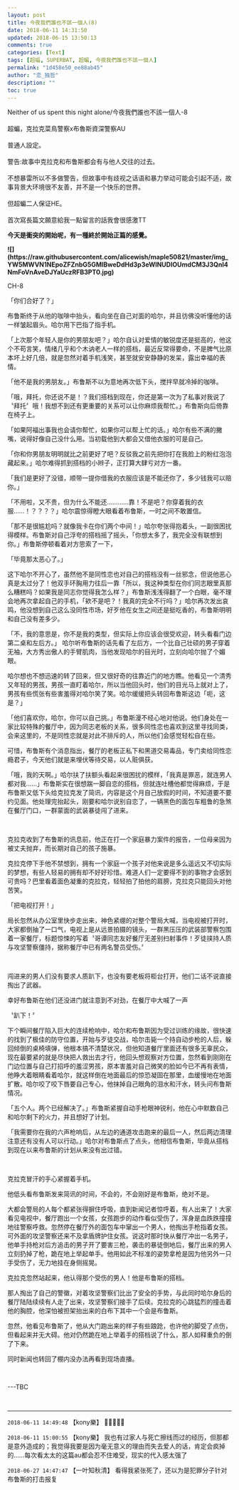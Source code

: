 ```yaml
---
layout: post
title: 今夜我們誰也不該一個人(8)
date: 2018-06-11 14:31:50
updated: 2018-06-15 13:50:13
comments: true
categories: [Text]
tags: [超蝠, SUPERBAT, 超蝙, 今夜我們誰也不該一個人]
permalink: "1d458e50_ee88ab45"
author: "恋_独哲"
description: ""
toc: true
---
```


<p>Neither of us spent this night alone/今夜我們誰也不該一個人-8<br /><br />超蝙，克拉克菜鳥警察x布魯斯資深警察AU<br /><br />普通人設定。<br /><br />警告:故事中克拉克和布鲁斯都会有与他人交往的过去。&nbsp;<br /><br />不想暴雷所以不多做警告，但故事中有歧视之话语和暴力举动可能会引起不适，故事背景大环境很不友善，并不是一个快乐的世界。<br /><br />但超蝙二人保证HE。<br /><br />首次寫長篇文願意給我一點留言的話我會很感激TT<br /></p> 
<p><strong>今天是衝突的開始呢，有一種終於開始正篇的感覺。</strong></p> 
<p><strong>
![](https://raw.githubusercontent.com/alicewish/maple50821/master/img_YW5MWVN1NEpoZFZnbG5GMlBweDdHd3p3eWlNUDlOUmdCM3J3Qnl4NmFoVnAveDJYaUczRFB3PT0.jpg)
<br /></strong></p> 
<p>CH-8</p> 
<p>「你们合好了？」</p> 
<p>布鲁斯终于从他的咖啡中抬头，看向坐在自己对面的哈尔，并且彷佛没听懂他的话一样皱起眉头。哈尔用下巴指了指手机。</p> 
<p>「上次那个年轻人是你的男朋友吧？」哈尔自认对爱情的敏锐度还是挺高的，他这个不苟言笑，情绪几乎和个木讷老人一样的搭档，最近反常得要命，不是脾气比原本坏上好几倍，就是忽然对着手机浅笑，甚至就安安静静的发呆，露出幸福的表情。</p> 
<p>「他不是我的男朋友。」布鲁斯不以为意地再次低下头，搅拌早就冷掉的咖啡。</p> 
<p>「哦，拜托，你还说不是！？我们搭档到现在，你还是第一次为了私事对我说了〝拜托〞哦！我想不到还有更重要的关系可以让你麻烦我帮忙。」布鲁斯向后倚靠在椅子上。</p> 
<p>「如果阿福出事我也会请你帮忙，如果你可以帮上忙的话。」哈尔有些不满的撇嘴，说得好像自己没什么用。当初载他到大都会又借他衣服的可是自己。</p> 
<p>「你和你男朋友明明就比之前更好了吧？反驳我之前先把你打在我脸上的粉红泡泡藏起来。」哈尔难得抓到搭档的小辫子，正打算大肆亏对方一番。</p> 
<p>「我们是更好了没错，顺带一提你借我的衣服应该是不能还你了，多少钱我可以赔你。」</p> 
<p>「不用啦，又不贵，但为什么不能还…………靠！不是吧？你穿着我的衣服……！？？？？」哈尔震惊得瞪大眼看着布鲁斯，一时之间不敢置信。</p> 
<p>「那不是很尴尬吗？就像我卡在你们两个中间！」哈尔夸张得抱着头，一副很困扰得模样。布鲁斯对自己浮夸的搭档摇了摇头，「你想太多了，我完全没有联想到你。」布鲁斯停顿看着对方思索了一下，</p> 
<p>「毕竟那太恶心了。」</p> 
<p>这下哈尔不开心了，虽然他不是同性恋也对自己的搭档没有一丝邪念，但说他恶心真是太过分了！他双手环胸用力往后一靠「所以，我这种类型在你们同志眼里真那么糟糕吗？如果我是同志你觉得我怎么样？」布鲁斯浅浅得翻了一个白眼，毫不理会地再次拿起自己的手机，「欸不是吧？！我真的完全不行吗？」哈尔再次发出哀鸣，他没想到自己这么没同性市场，好歹他在女生之间还是挺吃香的，布鲁斯明明和自己没有差多少。</p> 
<p>「不，我的意思是，你不是我的类型，但实际上你应该会很受欢迎，转头看看门边第二桌和左后方。」&nbsp;哈尔听布鲁斯的话先看了左后方，一个比自己壮硕的男子穿着无袖，大方秀出傲人的手臂肌肉，当他发现哈尔的目光时，立刻向哈尔抛了个媚眼。</p> 
<p>哈尔想也不想迅速的转了回来，但又很好奇的往靠近门的地方瞧。他看见一个清秀又年轻的男孩，男孩一直盯着哈尔，所以当他回头时，他们的目光马上就对上了，男孩有些慌张有些害羞得对哈尔笑了笑。哈尔缓缓把头转回布鲁斯这边「呃，这是？」</p> 
<p>「他们喜欢你，哈尔，你可以自己挑。」布鲁斯漫不经心地对他说。他们身处在一家比较特殊的餐厅中，因为同志老板的关系，很多同性恋也喜欢到这里寻找同类，会来这里的，不是同性恋就是对此不排斥的人，所以他们会感觉轻松自在些。</p> 
<p>可惜，布鲁斯有个消息指出，餐厅的老板正私下和黑道交易毒品，专门卖给同性恋瘾君子，今天他们就是来埋伏等待交易，以人赃俱获。</p> 
<p>「哦，我的天啊。」哈尔扶了扶额头看起来很困扰的模样，「我真是罪恶，就连男人都对我……」布鲁斯实在很想踹一脚自恋的搭档，但就连吐槽他都觉得麻烦，于是布鲁斯又低下头给克拉克发了简讯，内容是这个月自己放假的时间，不知道要不要约见面。他处理完抬起头，刚要和哈尔说别自恋了，一辆黑色的面包车粗鲁的急煞在餐厅门口，一群蒙面的武装暴徒闯了进来。</p> 
<p>&nbsp;</p> 
<p>克拉克收到了布鲁斯的讯息前，他正在打一个家庭暴力案件的报告，一位母亲因为被丈夫抛弃，而长期对自己的孩子施暴。</p> 
<p>克拉克停下手他不禁想到，拥有一个家庭一个孩子对他来说是多么遥远又不切实际的梦想，有些人轻易的拥有却不好好珍惜。难道人们一定要得不到的事物才会感到可贵吗？巴里看着面色凝重的克拉克，轻轻拍了拍他的肩膀，克拉克只能回头对他苦笑。</p> 
<p>「把电视打开！」</p> 
<p>局长忽然从办公室里快步走出来，神色紧绷的对整个警局大喊，当电视被打开时，大家都倒抽了一口气，电视上是从远景拍摄的镜头，一群黑压压的武装部警察包围着一家餐厅，标题惊悚的写着〝哥谭同志友好餐厅无差别扫射事件！歹徒挟持人质与攻坚警察僵持，据称餐厅中已有两名警员受伤。〞</p> 
<p>&nbsp;</p> 
<p>闯进来的男人们没有要求人质趴下，也没有要老板将柜台打开，他们二话不说直接掏出了武器。</p> 
<p>幸好布鲁斯在他们还没进门就注意到不对劲，在餐厅中大喊了一声</p> 
<p>〝趴下！〞</p> 
<p>下个瞬间餐厅陷入巨大的连续枪响中，哈尔和布鲁斯因为受过训练的缘故，很快速的找到了极佳的防守位置，开始与歹徒交战，哈尔击毙一个持自动步枪的人后，躲回倾倒的桌椅填弹，他根本搞不清楚状况，但他知道餐厅里面还有很多无辜民众，现在最要紧的就是尽快把人救出去才行，他回头想观察对方位置，忽然看到刚刚在门边位置与自己打招呼的羞涩男孩，原本害羞对自己微笑的脸如今已不再有表情，他睁大着眼睛看着哈尔，就这样倒在地面最后的惊恐凝固在那里，血缓慢地在地面扩散。哈尔咬了咬下唇要自己专心，他抹掉自己眼角的泪水和汗水，转头问布鲁斯情况。</p> 
<p>「五个人。两个已经解决了。」布鲁斯紧握自动手枪眼神锐利，他在心中默数自己和哈尔剩下的火力，并且想好了计划。</p> 
<p>「我需要你在我的六声枪响后，从左边的通道攻击跑来的最后一人，然后两边清理注意还有没有人可以行动。」哈尔对布鲁斯点了点头，他相信布鲁斯，毕竟从搭档到现在以来布鲁斯的计划从来没有出过错。</p> 
<p>&nbsp;</p> 
<p>克拉克冒汗的手心紧握着手机。</p> 
<p>他低头看布鲁斯发来简讯的时间，不会的，不会刚好是布鲁斯，绝对不是。</p> 
<p>大都会警局的人每个都紧张得摒住呼吸，直到新闻记者惊呼着，有人出来了！大家看见电视中，餐厅跑出一个女孩，女孩跑步的动作看似受伤了，浑身是血跌跌撞撞地往警察呼救。忽然停在餐厅外的面包车中窜出一个男人，他掏出手枪指着女孩。可外面的攻坚警察还来不及拿盾牌护住女孩。说这时那时快从餐厅冲出一名男子，他单手持枪对后方追击的男子开了要害三枪，袭击的暴徒倒地后，餐厅出来的男人立刻扔掉了枪，跪在地上举起单手。他用如此不标准的姿势拿枪是因为他另外一只手受伤了，无力地挂在身侧摇晃。</p> 
<p>克拉克忽然站起来，他认得那个受伤的男人！他是布鲁斯的搭档。</p> 
<p>那人掏出了自己的警徽，对着攻坚警察们比出了安全的手势，与此同时哈尔身后的餐厅陆陆续续有人走了出来，攻坚警察们接手了后续。克拉克的心跳猛烈的撞击着他的胸腔，他深怕被担架抬出来的白布下其中一个会是布鲁斯。</p> 
<p>忽然，他看见布鲁斯了，他从大门跑出来的样子有些踉跄，也许他的脚受了点伤，但看起来并无大碍。他对仍然跪在地上举着手的搭档说了什么，那人如释重负的倒了下来。</p> 
<p>同时新闻也转回了棚内没办法再看到现场直播。</p> 
<p>&nbsp;</p> 
<p>---TBC</p> 
<p><strong><br /></strong></p>

---

`2018-06-11 14:49:48` 【kony樂】 💙💚💛💜💘

`2018-06-11 15:00:55` 【kony樂】 我也有过家人与死亡擦线而过的经历，但那都是意外造成的；我觉得我要是因为毫无意义的理由而失去爱人的话，肯定会疯掉的……每次看太太的这篇au都会忍不住难受，现实的代入感太强了

`2018-06-27 14:47:47` 【一叶知秋清】 看得我紧张死了，还以为是犯罪分子针对布鲁斯的打击报复
